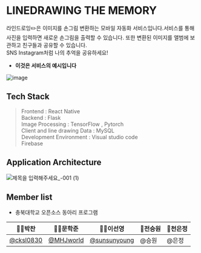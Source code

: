 # LINEDRAWING THE MEMORY

라인드로잉✏️은 이미지를 손그림 변환하는 모바일 자동화 서비스입니다.서비스를 통해 사진을 입력하면 새로운 손그림을 출력할 수 있습니다. 또한 변환된 이미지를 앨범에 보관하고 친구들과 공유할 수 있습니다. <br>SNS Instagram처럼 나의 추억을 공유하세요!


- **이것은 서비스의 예시입니다**


![image](https://user-images.githubusercontent.com/60590737/143875511-670a22c9-e936-4f17-8549-29c26cdf13ed.png)


## Tech Stack
> Frontend : React Native <br>
> Backend : Flask <br>
> Image Processing : TensorFlow , Pytorch <br>
> Client and line drawing Data : MySQL <br> 
> Development Environment : Visual studio code <br>
> Firebase

## Application Architecture
![제목을 입력해주세요_-001 (1)](https://user-images.githubusercontent.com/60590737/143876094-c4d38719-d000-4366-a006-6c266801f0f0.png)


## Member list

- 충북대학교 오픈소스 동아리 프로그램 

|🧞‍♂️박찬|🧜‍♂️문학준|🧚‍♀️이선영|🦋전승원|🌸천은정|
|------|---|---|--|---|
|[@cksl0830](https://github.com/cksl0830)|[@MHJworld](https://github.com/MHJworld)|[@sunsunyoung](https://github.com/sunsunyoung2jjang)|@승원|@은정|
